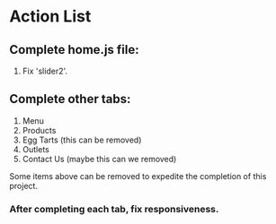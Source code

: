 # Action List

## Complete home.js file:
1. Fix 'slider2'.

## Complete other tabs:
1. Menu
2. Products
3. Egg Tarts (this can be removed)
4. Outlets
5. Contact Us (maybe this can we removed)

Some items above can be removed to expedite the completion of this project.

### After completing each tab, fix responsiveness.